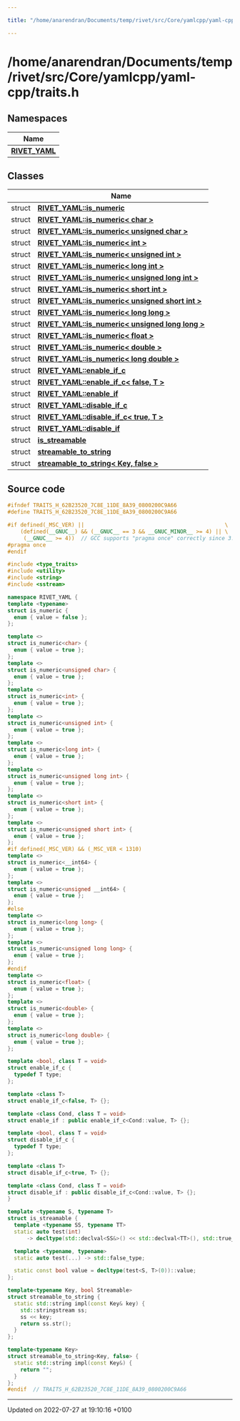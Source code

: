 ```yaml
---

title: "/home/anarendran/Documents/temp/rivet/src/Core/yamlcpp/yaml-cpp/traits.h"

---
```


# /home/anarendran/Documents/temp/rivet/src/Core/yamlcpp/yaml-cpp/traits.h



## Namespaces

| Name           |
| -------------- |
| **[RIVET_YAML](http://example.org/namespaces/namespacerivet__yaml/)**  |

## Classes

|                | Name           |
| -------------- | -------------- |
| struct | **[RIVET_YAML::is_numeric](http://example.org/classes/structrivet__yaml_1_1is__numeric/)**  |
| struct | **[RIVET_YAML::is_numeric< char >](http://example.org/classes/structrivet__yaml_1_1is__numeric_3_01char_01_4/)**  |
| struct | **[RIVET_YAML::is_numeric< unsigned char >](http://example.org/classes/structrivet__yaml_1_1is__numeric_3_01unsigned_01char_01_4/)**  |
| struct | **[RIVET_YAML::is_numeric< int >](http://example.org/classes/structrivet__yaml_1_1is__numeric_3_01int_01_4/)**  |
| struct | **[RIVET_YAML::is_numeric< unsigned int >](http://example.org/classes/structrivet__yaml_1_1is__numeric_3_01unsigned_01int_01_4/)**  |
| struct | **[RIVET_YAML::is_numeric< long int >](http://example.org/classes/structrivet__yaml_1_1is__numeric_3_01long_01int_01_4/)**  |
| struct | **[RIVET_YAML::is_numeric< unsigned long int >](http://example.org/classes/structrivet__yaml_1_1is__numeric_3_01unsigned_01long_01int_01_4/)**  |
| struct | **[RIVET_YAML::is_numeric< short int >](http://example.org/classes/structrivet__yaml_1_1is__numeric_3_01short_01int_01_4/)**  |
| struct | **[RIVET_YAML::is_numeric< unsigned short int >](http://example.org/classes/structrivet__yaml_1_1is__numeric_3_01unsigned_01short_01int_01_4/)**  |
| struct | **[RIVET_YAML::is_numeric< long long >](http://example.org/classes/structrivet__yaml_1_1is__numeric_3_01long_01long_01_4/)**  |
| struct | **[RIVET_YAML::is_numeric< unsigned long long >](http://example.org/classes/structrivet__yaml_1_1is__numeric_3_01unsigned_01long_01long_01_4/)**  |
| struct | **[RIVET_YAML::is_numeric< float >](http://example.org/classes/structrivet__yaml_1_1is__numeric_3_01float_01_4/)**  |
| struct | **[RIVET_YAML::is_numeric< double >](http://example.org/classes/structrivet__yaml_1_1is__numeric_3_01double_01_4/)**  |
| struct | **[RIVET_YAML::is_numeric< long double >](http://example.org/classes/structrivet__yaml_1_1is__numeric_3_01long_01double_01_4/)**  |
| struct | **[RIVET_YAML::enable_if_c](http://example.org/classes/structrivet__yaml_1_1enable__if__c/)**  |
| struct | **[RIVET_YAML::enable_if_c< false, T >](http://example.org/classes/structrivet__yaml_1_1enable__if__c_3_01false_00_01t_01_4/)**  |
| struct | **[RIVET_YAML::enable_if](http://example.org/classes/structrivet__yaml_1_1enable__if/)**  |
| struct | **[RIVET_YAML::disable_if_c](http://example.org/classes/structrivet__yaml_1_1disable__if__c/)**  |
| struct | **[RIVET_YAML::disable_if_c< true, T >](http://example.org/classes/structrivet__yaml_1_1disable__if__c_3_01true_00_01t_01_4/)**  |
| struct | **[RIVET_YAML::disable_if](http://example.org/classes/structrivet__yaml_1_1disable__if/)**  |
| struct | **[is_streamable](http://example.org/classes/structis__streamable/)**  |
| struct | **[streamable_to_string](http://example.org/classes/structstreamable__to__string/)**  |
| struct | **[streamable_to_string< Key, false >](http://example.org/classes/structstreamable__to__string_3_01key_00_01false_01_4/)**  |




## Source code

```cpp
#ifndef TRAITS_H_62B23520_7C8E_11DE_8A39_0800200C9A66
#define TRAITS_H_62B23520_7C8E_11DE_8A39_0800200C9A66

#if defined(_MSC_VER) ||                                            \
    (defined(__GNUC__) && (__GNUC__ == 3 && __GNUC_MINOR__ >= 4) || \
     (__GNUC__ >= 4))  // GCC supports "pragma once" correctly since 3.4
#pragma once
#endif

#include <type_traits>
#include <utility>
#include <string>
#include <sstream>

namespace RIVET_YAML {
template <typename>
struct is_numeric {
  enum { value = false };
};

template <>
struct is_numeric<char> {
  enum { value = true };
};
template <>
struct is_numeric<unsigned char> {
  enum { value = true };
};
template <>
struct is_numeric<int> {
  enum { value = true };
};
template <>
struct is_numeric<unsigned int> {
  enum { value = true };
};
template <>
struct is_numeric<long int> {
  enum { value = true };
};
template <>
struct is_numeric<unsigned long int> {
  enum { value = true };
};
template <>
struct is_numeric<short int> {
  enum { value = true };
};
template <>
struct is_numeric<unsigned short int> {
  enum { value = true };
};
#if defined(_MSC_VER) && (_MSC_VER < 1310)
template <>
struct is_numeric<__int64> {
  enum { value = true };
};
template <>
struct is_numeric<unsigned __int64> {
  enum { value = true };
};
#else
template <>
struct is_numeric<long long> {
  enum { value = true };
};
template <>
struct is_numeric<unsigned long long> {
  enum { value = true };
};
#endif
template <>
struct is_numeric<float> {
  enum { value = true };
};
template <>
struct is_numeric<double> {
  enum { value = true };
};
template <>
struct is_numeric<long double> {
  enum { value = true };
};

template <bool, class T = void>
struct enable_if_c {
  typedef T type;
};

template <class T>
struct enable_if_c<false, T> {};

template <class Cond, class T = void>
struct enable_if : public enable_if_c<Cond::value, T> {};

template <bool, class T = void>
struct disable_if_c {
  typedef T type;
};

template <class T>
struct disable_if_c<true, T> {};

template <class Cond, class T = void>
struct disable_if : public disable_if_c<Cond::value, T> {};
}

template <typename S, typename T>
struct is_streamable {
  template <typename SS, typename TT>
  static auto test(int)
      -> decltype(std::declval<SS&>() << std::declval<TT>(), std::true_type());

  template <typename, typename>
  static auto test(...) -> std::false_type;

  static const bool value = decltype(test<S, T>(0))::value;
};

template<typename Key, bool Streamable>
struct streamable_to_string {
  static std::string impl(const Key& key) {
    std::stringstream ss;
    ss << key;
    return ss.str();
  }
};

template<typename Key>
struct streamable_to_string<Key, false> {
  static std::string impl(const Key&) {
    return "";
  }
};
#endif  // TRAITS_H_62B23520_7C8E_11DE_8A39_0800200C9A66
```


-------------------------------

Updated on 2022-07-27 at 19:10:16 +0100
